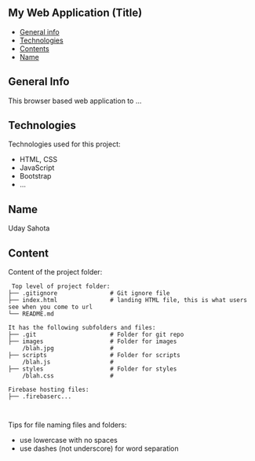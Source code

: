 ## My Web Application (Title)

* [General info](#general-info)
* [Technologies](#technologies)
* [Contents](#content)
* [Name](#name)

## General Info
This browser based web application to ...
	
## Technologies
Technologies used for this project:
* HTML, CSS
* JavaScript
* Bootstrap 
* ...

## Name
Uday Sahota

## Content
Content of the project folder:

```
 Top level of project folder: 
├── .gitignore               # Git ignore file
├── index.html               # landing HTML file, this is what users see when you come to url
└── README.md

It has the following subfolders and files:
├── .git                     # Folder for git repo
├── images                   # Folder for images
    /blah.jpg                # 
├── scripts                  # Folder for scripts
    /blah.js                 # 
├── styles                   # Folder for styles
    /blah.css                # 

Firebase hosting files: 
├── .firebaserc...



```

Tips for file naming files and folders:
* use lowercase with no spaces
* use dashes (not underscore) for word separation

